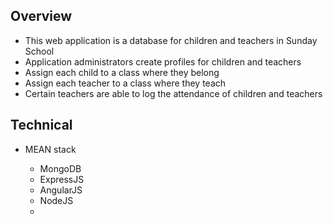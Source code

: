 <h2>Overview</h2>
<ul>
<li>This web application is a database for children and teachers in Sunday School</li>
<li>Application administrators create profiles for children and teachers</li>
<li>Assign each child to a class where they belong</li>
<li>Assign each teacher to a class where they teach</li>
<li>Certain teachers are able to log the attendance of children and teachers</li>
</ul>

<h2>Technical</h2>
<ul>
<li>MEAN stack</li>
<ul>
<li>MongoDB</li>
<li>ExpressJS</li>
<li>AngularJS</li>
<li>NodeJS</li>
<li>
</ul>
</ul
